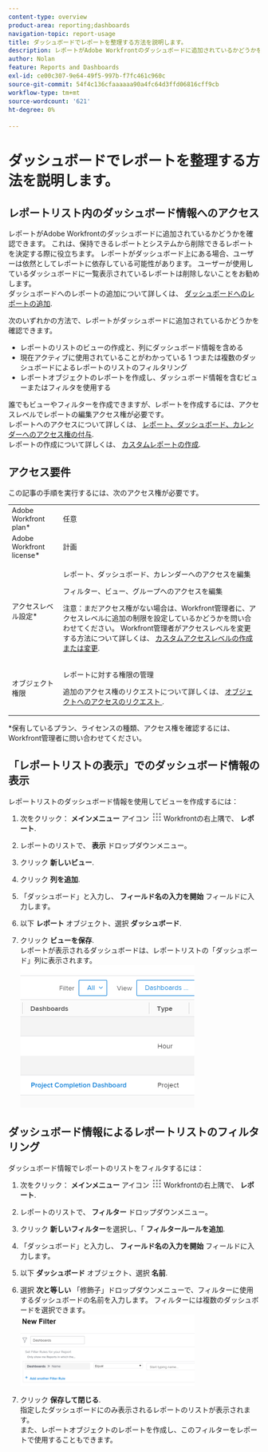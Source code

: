 ```yaml
---
content-type: overview
product-area: reporting;dashboards
navigation-topic: report-usage
title: ダッシュボードでレポートを整理する方法を説明します。
description: レポートがAdobe Workfrontのダッシュボードに追加されているかどうかを確認できます。 これは、保持できるレポートとシステムから削除できるレポートを決定する際に役立ちます。 レポートがダッシュボード上にある場合、ユーザーは依然としてレポートに依存している可能性があります。 ユーザーが使用しているダッシュボードに一覧表示されているレポートは削除しないことをお勧めします。 ダッシュボードにレポートを追加する方法について詳しくは、「ダッシュボードにレポートを追加する」を参照してください。
author: Nolan
feature: Reports and Dashboards
exl-id: ce00c307-9e64-49f5-997b-f7fc461c960c
source-git-commit: 54f4c136cfaaaaaa90a4fc64d3ffd06816cff9cb
workflow-type: tm+mt
source-wordcount: '621'
ht-degree: 0%

---
```


# ダッシュボードでレポートを整理する方法を説明します。

## レポートリスト内のダッシュボード情報へのアクセス

レポートがAdobe Workfrontのダッシュボードに追加されているかどうかを確認できます。 これは、保持できるレポートとシステムから削除できるレポートを決定する際に役立ちます。 レポートがダッシュボード上にある場合、ユーザーは依然としてレポートに依存している可能性があります。 ユーザーが使用しているダッシュボードに一覧表示されているレポートは削除しないことをお勧めします。\
ダッシュボードへのレポートの追加について詳しくは、 [ダッシュボードへのレポートの追加](../../../reports-and-dashboards/dashboards/creating-and-managing-dashboards/add-report-dashboard.md).

次のいずれかの方法で、レポートがダッシュボードに追加されているかどうかを確認できます。

* レポートのリストのビューの作成と、列にダッシュボード情報を含める
* 現在アクティブに使用されていることがわかっている 1 つまたは複数のダッシュボードによるレポートのリストのフィルタリング
* レポートオブジェクトのレポートを作成し、ダッシュボード情報を含むビューまたはフィルタを使用する

誰でもビューやフィルターを作成できますが、レポートを作成するには、アクセスレベルでレポートの編集アクセス権が必要です。\
レポートへのアクセスについて詳しくは、 [レポート、ダッシュボード、カレンダーへのアクセス権の付与](../../../administration-and-setup/add-users/configure-and-grant-access/grant-access-reports-dashboards-calendars.md).\
レポートの作成について詳しくは、 [カスタムレポートの作成](../../../reports-and-dashboards/reports/creating-and-managing-reports/create-custom-report.md).

## アクセス要件

この記事の手順を実行するには、次のアクセス権が必要です。

<table style="table-layout:auto"> 
 <col> 
 <col> 
 <tbody> 
  <tr> 
   <td role="rowheader">Adobe Workfront plan*</td> 
   <td> <p>任意</p> </td> 
  </tr> 
  <tr> 
   <td role="rowheader">Adobe Workfront license*</td> 
   <td> <p>計画 </p> </td> 
  </tr> 
  <tr> 
   <td role="rowheader">アクセスレベル設定*</td> 
   <td> <p>レポート、ダッシュボード、カレンダーへのアクセスを編集</p> <p>フィルター、ビュー、グループへのアクセスを編集</p> <p>注意：まだアクセス権がない場合は、Workfront管理者に、アクセスレベルに追加の制限を設定しているかどうかを問い合わせてください。 Workfront管理者がアクセスレベルを変更する方法について詳しくは、 <a href="../../../administration-and-setup/add-users/configure-and-grant-access/create-modify-access-levels.md" class="MCXref xref">カスタムアクセスレベルの作成または変更</a>.</p> </td> 
  </tr> 
  <tr> 
   <td role="rowheader">オブジェクト権限</td> 
   <td> <p>レポートに対する権限の管理</p> <p>追加のアクセス権のリクエストについて詳しくは、 <a href="../../../workfront-basics/grant-and-request-access-to-objects/request-access.md" class="MCXref xref">オブジェクトへのアクセスのリクエスト </a>.</p> </td> 
  </tr> 
 </tbody> 
</table>

&#42;保有しているプラン、ライセンスの種類、アクセス権を確認するには、Workfront管理者に問い合わせてください。

## 「レポートリストの表示」でのダッシュボード情報の表示

レポートリストのダッシュボード情報を使用してビューを作成するには：

1. 次をクリック： **メインメニュー** アイコン ![](assets/main-menu-icon.png) Workfrontの右上隅で、 **レポート**.

1. レポートのリストで、 **表示** ドロップダウンメニュー。
1. クリック **新しいビュー**.
1. クリック **列を追加**.
1. 「ダッシュボード」と入力し、 **フィールド名の入力を開始** フィールドに入力します。
1. 以下 **レポート** オブジェクト、選択 **ダッシュボード**.

1. クリック **ビューを保存**.\
   レポートが表示されるダッシュボードは、レポートリストの「ダッシュボード」列に表示されます。\
   ![](assets/qs-dashboards-in-report-view.png)

## ダッシュボード情報によるレポートリストのフィルタリング

ダッシュボード情報でレポートのリストをフィルタするには：

1. 次をクリック： **メインメニュー** アイコン ![](assets/main-menu-icon.png) Workfrontの右上隅で、 **レポート**.

1. レポートのリストで、 **フィルター** ドロップダウンメニュー。
1. クリック **新しいフィルター**&#x200B;を選択し、「 **フィルタールールを追加**.

1. 「ダッシュボード」と入力し、 **フィールド名の入力を開始** フィールドに入力します。

1. 以下 **ダッシュボード** オブジェクト、選択 **名前**.

1. 選択 **次と等しい** 「修飾子」ドロップダウンメニューで、フィルターに使用するダッシュボードの名前を入力します。 フィルターには複数のダッシュボードを選択できます。\
   ![](assets/qs-dashboards-in-report-filters-350x143.png)

1. クリック **保存して閉じる**.\
   指定したダッシュボードにのみ表示されるレポートのリストが表示されます。\
   また、レポートオブジェクトのレポートを作成し、このフィルターをレポートで使用することもできます。
